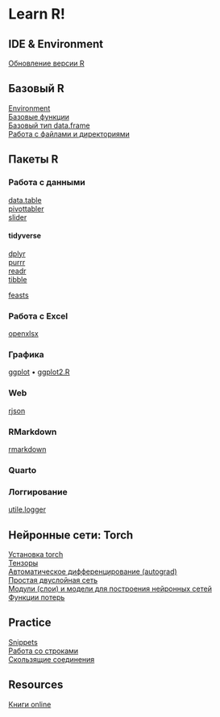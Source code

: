 # Learn R!
## IDE & Environment

[Обновление версии R](r-update.md)

## Базовый R
[Environment](base/environment.md)\
[Базовые функции](packages/base.md)\
[Базовый тип data.frame](base/data.frame.md)\
[Работа с файлами и директориями](base/files.md)

## Пакеты R
### Работа с данными
[data.table](packages/data.table.md)\
[pivottabler](packages/pivottabler.R)\
[slider](packages/slider.md)

#### tidyverse
[dplyr](packages/dplyr_1.0.0.R)\
[purrr](packages/purrr.md)\
[readr](packages/read_data.md)\
[tibble](packages/tibble.md)

[feasts](packages/feasts.md)

### Работа с Excel
[openxlsx](packages/openxlsx.md)

### Графика
[ggplot](packages/ggplot2.md) • [ggplot2.R](packages/ggplot2.R)

### Web
[rjson](packages/rjson.md)

### RMarkdown
[rmarkdown](packages/rmarkdown.md)

### Quarto

### Логгирование
[utile.logger](packages/utile.logger.md)

## Нейронные сети: Torch
[Установка torch](packages/torch/01_torch_setup.md)\
[Тензоры](packages/torch/02_tensors.md)\
[Автоматическое дифференцирование (autograd)](packages/torch/03_autograd.md)\
[Простая двуслойная сеть](packages/torch/04_simple_network.md)\
[Модули (слои) и модели для построения нейронных сетей](packages/torch/05_modules.md)\
[Функции потерь](packages/torch/06_losses.md)

## Practice
[Snippets](practice/snippets.md)\
[Работа со строками](practice/Работа_со_строками.md)\
[Скользящие соединения](practice/rolling_joins.md)


## Resources
[Книги online](book-online.md)
